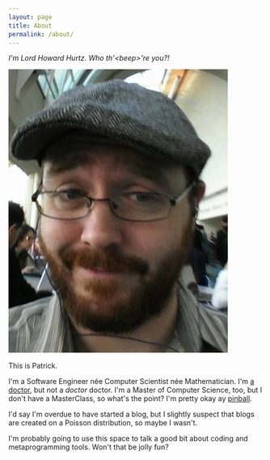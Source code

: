 ```yaml
---
layout: page
title: About
permalink: /about/
---
```

*I'm Lord Howard Hurtz.  Who th'\<beep\>'re you?!*

![The cave beard](/img/psr.jpg)
  
This is Patrick.

I'm a Software Engineer née Computer Scientist née Mathematician.
I'm [a doctor](https://ir.uiowa.edu/etd/5831/), but not a *doctor* doctor.
I'm a Master of Computer Science, too, but I don't have a MasterClass, so what's the point?
I'm pretty okay ay [pinball](https://www.ifpapinball.com/player.php?p=61457).

I'd say I'm overdue to have started a blog, but I slightly suspect that blogs are created on a Poisson distribution, so maybe I wasn't.

I'm probably going to use this space to talk a good bit about coding and metaprogramming tools.
Won't that be jolly fun?

